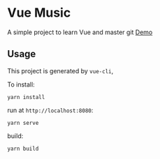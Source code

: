 # Vue Music

A simple project to learn Vue and master git
[Demo](https://music.maoyu.info)

## Usage

This project is generated by `vue-cli`,

To install:

`yarn install`

run at `http://localhost:8080`:

`yarn serve`

build:

`yarn build`
